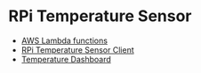 # RPi Temperature Sensor

- [AWS Lambda functions](lambda/README.md)
- [RPi Temperature Sensor Client](sensor/README.md)
- [Temperature Dashboard](dashboard/README.md)
